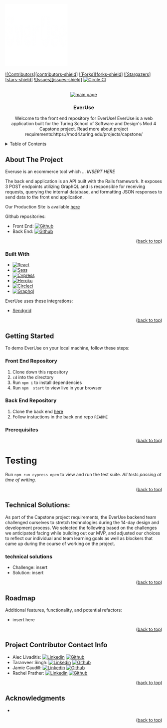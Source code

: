 <a name="readme-top"></a>

<!-- PROJECT SHIELDS -->
<img src="./src/images/logo-white.png" alt="Logo" width="200" height="200" margin="0">

<!--  API KEY FOR CIRCLE CI 77487a9c4e7a05ab874ab41c0bb4690220dc2d3c -->

[![Contributors][contributors-shield]][contributors-url]
[![Forks][forks-shield]][forks-url]
[![Stargazers][stars-shield]][stars-url]
[![Issues][issues-shield]][issues-url]
[![Circle CI][circleci-badge]][issues-url]
<!-- [![MIT License][license-shield]][license-url] -->


<!-- PROJECT LOGO -->
<br />
<div align="center">
  <a href="https://everuse-fe-c2ebec288f10.herokuapp.com/">
    <!-- replace this image with updated screenshot -->
    <img src="https://live.staticflickr.com/65535/53155716350_6f92c57155_b.jpg" alt="main page">
  </a>

<h3 align="center">EverUse</h3>

  <p align="center">
    Welcome to the front end repository for EverUse!
    EverUse is a web application built for the Turing School of Software and Design's Mod 4 Capstone project. Read more about project requirements:https://mod4.turing.edu/projects/capstone/
</div>



<!-- TABLE OF CONTENTS -->
<details>
  <summary>Table of Contents</summary>
  <ol>
    <li>
      <a href="#about-the-project">About The Project</a>
      <ul>
        <li><a href="#built-with">Built With</a></li>
      </ul>
    </li>
    <li>
      <a href="#getting-started">Getting Started</a>
      <ul>
        <li><a href="#prerequisites">Prerequisites</a></li>
        <li><a href="#Back End Repository">Back End Repository</a></li>
        <li><a href="#Front End Repository">Front End Repository</a></li>
      </ul>
    </li>
    <li><a href="#testing">Testing</a></li>
    <li><a href="#DB Design">DB Design</a></li>
    <li><a href="#Endpoints">Endpoints</a></li>
    <li><a href="#Technical Solutions">Technical Solutions</a></li>
    <li><a href="#Roadmap">Roadmap</a></li>
    <li><a href="#license">License</a></li>
    <li><a href="#Project Contributor Contact Info">Project Contributor Contact Info</a></li>
    <li><a href="#acknowledgments">Acknowledgments</a></li>
  </ol>
</details>



<!-- ABOUT THE PROJECT -->
## About The Project

Everuse is an ecommerce tool which ... *INSERT HERE*

The back end application is an API built with the Rails framework. It exposes 3 POST endpoints utilizing GraphQL and is responsible for receiving requests, querying the internal database, and formatting JSON responses to send data to the front end application.

Our Production Site is available [here](https://everuse-fe-c2ebec288f10.herokuapp.com/)

Github repositories:
* Front End: [![Github][Github]][project-fe-gh-url]
* Back End:  [![Github][Github]][project-be-gh-url]

<p align="right">(<a href="#readme-top">back to top</a>)</p>



### Built With

* [![React][React]][React-url]
* [![Sass][Sass]][Sass-url]
* [![Cypress][Cypress]][Cypress-url]
* [![Heroku][Heroku]][Heroku-url]
* [![Circleci][Circleci]][CircleCI-url]
* [![Graphql][GraphQL]][GraphQL-url]


EverUse uses these integrations:
* [Sendgrid](https://docs.sendgrid.com/for-developers/sending-email/rubyonrails)

<p align="right">(<a href="#readme-top">back to top</a>)</p>



<!-- GETTING STARTED -->
## Getting Started

To demo EverUse on your local machine, follow these steps:

### Front End Repository
1. Clone down this repository
1. `cd` into the directory
1. Run `npm i` to install dependencies
1. Run `npm  start` to view live in your browser

### Back End Repository
1. Clone the back end [here](https://github.com/EverUse/EverUse-BE)
1. Follow instuctions in the back end repo `README`


### Prerequisites

<!-- * ruby 3.2.2 -->
<!-- * Rails Version 7.0.6 -->

<p align="right">(<a href="#readme-top">back to top</a>)</p>

<!-- Testing -->
# Testing

Run `npm run cypress open` to view and run the test suite. *All tests passing at time of writing.*

<p align="right">(<a href="#readme-top">back to top</a>)</p>


<!-- Technical Solutions -->
## Technical Solutions:
As part of the Capstone project requirements, the EverUse backend team challenged ourselves to stretch technologies during the 14-day design and development process. We selected the following based on the challenges we anticipated facing while building out our MVP, and adjusted our choices to reflect our individual and team learning goals as well as blockers that came up during the course of working on the project.

### technical solutions
* Challenge: insert
* Solution: insert

<p align="right">(<a href="#readme-top">back to top</a>)</p>

<!-- Roadmap -->
## Roadmap
Additional features, functionality, and potential refactors:
  * insert here

<p align="right">(<a href="#readme-top">back to top</a>)</p>

<!-- CONTACT -->
## Project Contributor Contact Info
* Alec Livaditis: [![Linkedin][Linkedin-shield]][alec-li-url] [![Github][Github]][alec-gh-url]
* Taranveer Singh: [![Linkedin][Linkedin-shield]][taranveer-li-url] [![Github][Github]][taranveer-gh-url]
* Jamie Caudill: [![Linkedin][Linkedin-shield]][jamie-li-url] [![Github][Github]][jamie-gh-url]
* Rachel Prather: [![Linkedin][Linkedin-shield]][rachel-li-url] [![Github][Github]][rachel-gh-url]

<p align="right">(<a href="#readme-top">back to top</a>)</p>


<!-- ACKNOWLEDGMENTS -->
## Acknowledgments

* []()

<p align="right">(<a href="#readme-top">back to top</a>)</p>


<!-- MARKDOWN LINKS & IMAGES -->
<!-- https://www.markdownguide.org/basic-syntax/#reference-style-links -->
<!-- [contributors-shield]: https://img.shields.io/github/contributors/jcjurado3/civic_voice_plus_be.svg?style=for-the-badge -->
[contributors-url]: https://github.com/EverUse/EverUse-FE/graphs/contributors
<!-- [forks-shield]: https://img.shields.io/github/forks/jcjurado3/civic_voice_plus_be.svg?style=for-the-badge -->
[forks-url]: https://github.com/EverUse/EverUse-FE/forks
<!-- [stars-shield]: https://img.shields.io/github/stars/jcjurado3/civic_voice_plus_be.svg?style=for-the-badge -->
[stars-url]: https://github.com/jcjurado3/civic_voice_plus_be/stargazers
<!-- [issues-shield]: https://img.shields.io/github/issues/jcjurado3/civic_voice_plus_be.svg?style=for-the-badge -->
[issues-url]: https://github.com/EverUse/EverUse-FE/issues
<!-- [license-shield]: https://img.shields.io/github/license/jcjurado3/civic_voice_plus_be.svg?style=for-the-badge -->
<!-- [license-url]: https://github.com/jcjurado3/civic_voice_plus_be/blob/main/LICENSE.txt -->
[linkedin-shield]: https://img.shields.io/badge/LinkedIn-0077B5?style=for-the-badge&logo=linkedin&logoColor=white
[circleci-badge]: https://circleci.com/gh/EverUse/EverUse-FE.svg?style=svg
[alec-li-url]: https://www.linkedin.com/in/alec-livaditis/
[taranveer-li-url]: https://www.linkedin.com/in/taranveersingh93/
[jamie-li-url]: https://www.linkedin.com/in/jamie-caudill/
[rachel-li-url]: https://www.linkedin.com/in/rachel-soae-prather/
[Github]: https://img.shields.io/badge/GitHub-100000?style=for-the-badge&logo=github&logoColor=white
[project-fe-gh-url]: https://github.com/EverUse/EverUse-FE
[project-be-gh-url]: https://github.com/EverUse/EverUse-BE
[alec-gh-url]: https://github.com/alivaditis
[taranveer-gh-url]: https://github.com/taranveersingh93
[jamie-gh-url]: https://github.com/JamieCaudill
[rachel-gh-url]: https://github.com/rachelsoae
[React]: https://img.shields.io/badge/React-%2361DAFB?style=for-the-badge&logo=react&logoColor=white
[React-url]: https://react.dev/
[Sass]: https://img.shields.io/badge/Sass-%23CC6699?style=for-the-badge&logo=sass&logoColor=white
[Sass-url]: https://sass-lang.com/
[Cypress]: https://img.shields.io/badge/Cypress-%2317202C?style=for-the-badge&logo=cypress&logoColor=white
[Cypress-url]: https://docs.cypress.io/guides/overview/why-cypress
[Heroku]: https://img.shields.io/badge/Heroku-430098?style=for-the-badge&logo=heroku&logoColor=white
[Heroku-url]: https://devcenter.heroku.com/articles/getting-started-with-rails7
[CircleCI]: https://img.shields.io/badge/circleci-343434?style=for-the-badge&logo=circleci&logoColor=white
[CircleCI-url]: https://circleci.com/
[GraphQL]: https://img.shields.io/badge/Graphql-E10098?style=for-the-badge&logo=graphql&logoColor=white
[GraphQL-url]: https://graphql.org/
